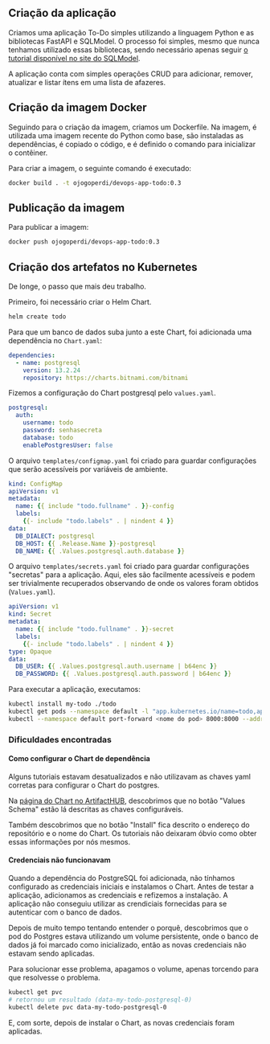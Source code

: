## Criação da aplicação

Criamos uma aplicação To-Do simples utilizando a linguagem Python e as bibliotecas FastAPI e SQLModel.
O processo foi simples, mesmo que nunca tenhamos utilizado essas bibliotecas,
sendo necessário apenas seguir [o tutorial disponível no site do SQLModel](https://sqlmodel.tiangolo.com/tutorial/fastapi/simple-hero-api/).

A aplicação conta com simples operações CRUD para adicionar, remover, atualizar e listar ítens em uma lista de afazeres.

## Criação da imagem Docker

Seguindo para o criação da imagem, criamos um Dockerfile.
Na imagem, é utilizada uma imagem recente do Python como base, são instaladas as dependências, é copiado o código, e é definido o comando para inicializar o contêiner.

Para criar a imagem, o seguinte comando é executado:
```sh
docker build . -t ojogoperdi/devops-app-todo:0.3
```

## Publicação da imagem

Para publicar a imagem:
```sh
docker push ojogoperdi/devops-app-todo:0.3
```

## Criação dos artefatos no Kubernetes

De longe, o passo que mais deu trabalho.

Primeiro, foi necessário criar o Helm Chart.
```sh
helm create todo
```

Para que um banco de dados suba junto a este Chart, foi adicionada uma dependência no `Chart.yaml`:
```yaml
dependencies:
  - name: postgresql
    version: 13.2.24
    repository: https://charts.bitnami.com/bitnami
```

Fizemos a configuração do Chart postgresql pelo `values.yaml`.
```yaml
postgresql:
  auth:
    username: todo
    password: senhasecreta
    database: todo
    enablePostgresUser: false
```

O arquivo `templates/configmap.yaml` foi criado para guardar configurações que serão acessíveis por variáveis de ambiente.
```yaml
kind: ConfigMap
apiVersion: v1
metadata:
  name: {{ include "todo.fullname" . }}-config
  labels:
    {{- include "todo.labels" . | nindent 4 }}
data:
  DB_DIALECT: postgresql
  DB_HOST: {{ .Release.Name }}-postgresql
  DB_NAME: {{ .Values.postgresql.auth.database }}
```

O arquivo `templates/secrets.yaml` foi criado para guardar configurações "secretas" para a aplicação. Aqui, eles são facilmente acessíveis e podem ser trivialmente recuperados observando de onde os valores foram obtidos (`Values.yaml`).
```yaml
apiVersion: v1
kind: Secret
metadata:
  name: {{ include "todo.fullname" . }}-secret
  labels:
    {{- include "todo.labels" . | nindent 4 }}
type: Opaque
data:
  DB_USER: {{ .Values.postgresql.auth.username | b64enc }}
  DB_PASSWORD: {{ .Values.postgresql.auth.password | b64enc }}
```

Para executar a aplicação, executamos:
```sh
kubectl install my-todo ./todo
kubectl get pods --namespace default -l "app.kubernetes.io/name=todo,app.kubernetes.io/instance=my-todo" -o jsonpath="{.items[0].metadata.name}"
kubectl --namespace default port-forward <nome do pod> 8000:8000 --address 0.0.0.0
```

### Dificuldades encontradas

#### Como configurar o Chart de dependência

Alguns tutoriais estavam desatualizados e não utilizavam as chaves yaml corretas para configurar o Chart do postgres.

Na [página do Chart no ArtifactHUB](https://artifacthub.io/packages/helm/bitnami/postgresql), descobrimos que no botão "Values Schema" estão lá descritas as chaves configuráveis.

Também descobrimos que no botão "Install" fica descrito o endereço do repositório e o nome do 
Chart. Os tutoriais não deixaram óbvio como obter essas informações por nós mesmos.

#### Credenciais não funcionavam

Quando a dependência do PostgreSQL foi adicionada, não tínhamos configurado as credenciais iniciais e instalamos o Chart.
Antes de testar a aplicação, adicionamos as credenciais e refizemos a instalação.
A aplicação não conseguiu utilizar as crendiciais fornecidas para se autenticar com o banco de dados.

Depois de muito tempo tentando entender o porquê, descobrimos que o pod do Postgres estava utilizando um volume persistente, onde o banco de dados já foi marcado como inicializado, então as novas credenciais não estavam sendo aplicadas.

Para solucionar esse problema, apagamos o volume, apenas torcendo para que resolvesse o problema.

```sh
kubectl get pvc
# retornou um resultado (data-my-todo-postgresql-0)
kubectl delete pvc data-my-todo-postgresql-0
```

E, com sorte, depois de instalar o Chart, as novas credenciais foram aplicadas.
